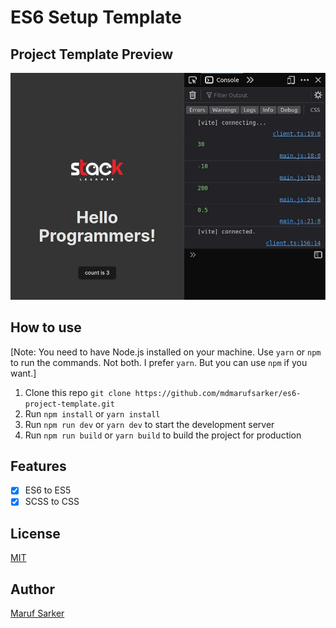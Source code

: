 # ES6 Setup Template

## Project Template Preview

![Preview](./public/demo.jpg)

## How to use

[Note:  You need to have Node.js installed on your machine. Use `yarn` or `npm` to run the commands. Not both. I prefer `yarn`. But you can use `npm` if you want.]

1. Clone this repo `git clone https://github.com/mdmarufsarker/es6-project-template.git`
2. Run `npm install` or `yarn install`
3. Run `npm run dev` or `yarn dev` to start the development server
4. Run `npm run build` or `yarn build` to build the project for production

## Features

- [x] ES6 to ES5
- [x] SCSS to CSS

## License

[MIT](https://github.com/mdmarufsarker/es6-project-template/blob/main/LICENSE)

## Author

[Maruf Sarker](https://www.youtube.com/@maruf_sarker)
